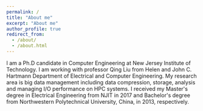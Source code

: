 ```yaml
---
permalink: /
title: "About me"
excerpt: "About me"
author_profile: true
redirect_from: 
  - /about/
  - /about.html
---
```

I am a Ph.D candidate in Computer Engineering at New Jersey Institute of Technology. I am working with professor Qing Liu from Helen and John C. Hartmann Department of Electrical and Computer Engineering. My research area is big data management including data compression, storage, analysis and managing I/O performance on HPC systems. I received my Master's degree in Electrical Engineering from NJIT in 2017 and Bachelor's degree from Northwestern Polytechnical University, China, in 2013, respectively.

